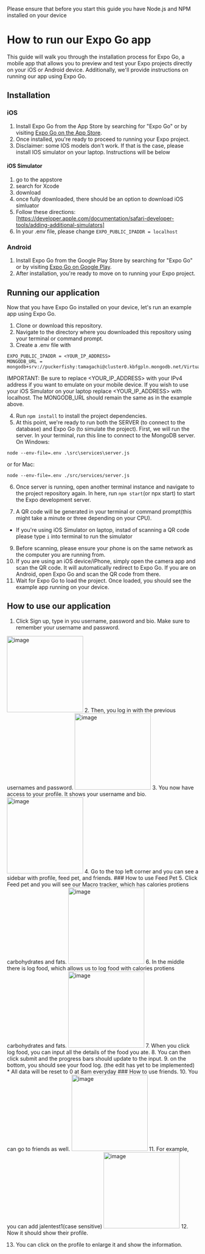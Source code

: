 Please ensure that before you start this guide you have Node.js and NPM installed on your device
# How to run our Expo Go app

This guide will walk you through the installation process for Expo Go, a mobile app that allows you to preview and test your Expo projects directly on your iOS or Android device. Additionally, we'll provide instructions on running our app using Expo Go.

## Installation

### iOS

1. Install Expo Go from the App Store by searching for "Expo Go" or by visiting [Expo Go on the App Store](https://apps.apple.com/us/app/expo-go/id982107779).
2. Once installed, you're ready to proceed to running your Expo project.
3. Disclaimer: some IOS models don't work. If that is the case, please install IOS simulator on your laptop. Instructions will be below
#### iOS Simulator 
1) go to the appstore
2) search for Xcode
3) download
4) once fully downloaded, there should be an option to download iOS simluator
5) Follow these directions: [https://developer.apple.com/documentation/safari-developer-tools/adding-additional-simulators]
6) In your .env file, please change `EXPO_PUBLIC_IPADDR = localhost`

### Android

1. Install Expo Go from the Google Play Store by searching for "Expo Go" or by visiting [Expo Go on Google Play](https://play.google.com/store/apps/details?id=host.exp.exponent).
2. After installation, you're ready to move on to running your Expo project.

## Running our application

Now that you have Expo Go installed on your device, let's run an example app using Expo Go.

1. Clone or download this repository.
2. Navigate to the directory where you downloaded this repository using your terminal or command prompt.
3. Create a .env file with 
```
EXPO_PUBLIC_IPADDR = <YOUR_IP_ADDRESS>
MONGODB_URL = mongodb+srv://puckerfishy:tamagachi@cluster0.kbfgpln.mongodb.net/VirtualPetDatabase
```
IMPORTANT: Be sure to replace <YOUR_IP_ADDRESS> with your IPv4 address if you want to emulate on your mobile device. If you wish to use your iOS Simulator on your laptop replace <YOUR_IP_ADDRESS> with localhost. The MONGODB_URL should remain the same as in the example above. 

4. Run `npm install` to install the project dependencies.
5. At this point, we're ready to run both the SERVER (to connect to the database) and Expo Go (to simulate the project). 
First, we will run the server. In your terminal, run this line to connect to the MongoDB server.
  On Windows:
  ```
  node --env-file=.env .\src\services\server.js
  ```
  or for Mac:
  ```
  node --env-file=.env ./src/services/server.js
  ```

6. Once server is running, open another terminal instance and navigate to the project repository again. In here, run `npm start`(or npx start) to start the Expo development server.

7. A QR code will be generated in your terminal or command prompt(this might take a minute or three depending on your CPU).
  * If you're using iOS Simulator on laptop, instad of scanning a QR code please type `i` into terminal to run the simulator
9. Before scanning, please ensure your phone is on the same network as the computer you are running from.
10. If you are using an iOS device/iPhone, simply open the camera app and scan the QR code. It will automatically redirect to Expo Go.
   If you are on Android, open Expo Go and scan the QR code from there.
12. Wait for Expo Go to load the project. Once loaded, you should see the example app running on your device.

## How to use our application
1. Click Sign up, type in you username, password and bio. Make sure to remember your username and password.
<img src="images/IMG_4431.PNG" alt="image" width="200" height="auto">
2. Then, you log in with the previous usernames and password.
<img src="images/IMG_4432.PNG" alt="image" width="200" height="auto">
3. You now have access to your profile. It shows your username and bio.
<img src="images/IMG_4433.PNG" alt="image" width="200" height="auto">
4. Go to the top left corner and you can see a sidebar with profile, feed pet, and friends.
### How to use Feed Pet
5. Click Feed pet and you will see our Macro tracker, which has calories protiens carbohydrates and fats.
<img src="images/IMG_4434.PNG" alt="image" width="200" height="auto">
6. In the middle there is log food, which allows us to log food with calories protiens carbohydrates and fats.
<img src="images/IMG_4435.PNG" alt="image" width="200" height="auto">
7. When you click log food, you can input all the details of the food you ate.
8. You can then click submit and the progress bars should update to the input.
9. on the bottom, you should see your food log. (the edit has yet to be implemented)
* All data will be reset to 0 at 8am everyday
### How to use friends.
10. You can go to friends as well.
<img src="images/IMG_4436.jpg" alt="image" width="200" height="auto">
11. For example, you can add jalentest1(case sensitive)
<img src="images/IMG_4437.jpg" alt="image" width="200" height="auto">
12. Now it should show their profile.

13. You can click on the profile to enlarge it and show the information. 
